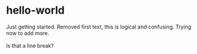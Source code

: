 # hello-world
Just getting started. 
Removed first text, this is logical and confusing.
Trying now to add more.<br /><br />
Is that a line break?
